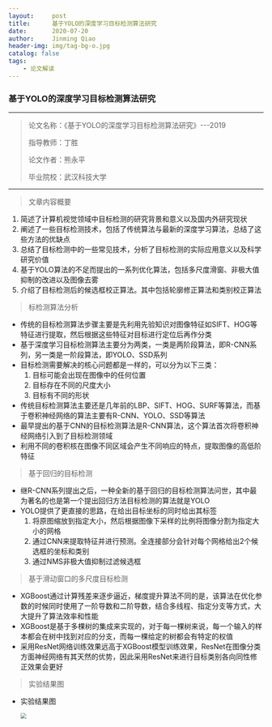 ```yaml
---
layout:     post
title:      基于YOLO的深度学习目标检测算法研究
date:       2020-07-20
author:     Jinming Qiao
header-img: img/tag-bg-o.jpg
catalog: false
tags:
    - 论文解读
---
```

### 基于YOLO的深度学习目标检测算法研究

---

> 论文名称：《基于YOLO的深度学习目标检测算法研究》---2019
>
> 指导教师：丁胜
>
> 论文作者：熊永平
>
> 毕业院校：武汉科技大学

---



> 文章内容概要

1. 简述了计算机视觉领域中目标检测的研究背景和意义以及国内外研究现状
2. 阐述了一些目标检测技术，包括了传统算法与最新的深度学习算法，总结了这些方法的优缺点
3. 总结了目标检测中的一些常见技术，分析了目标检测的实际应用意义以及科学研究价值
4. 基于YOLO算法的不足而提出的一系列优化算法，包括多尺度滑窗、非极大值抑制的改进以及图像去雾
5. 介绍了目标检测后的候选框校正算法。其中包括轮廓修正算法和类别校正算法



> 标检测算法分析

- 传统的目标检测算法步骤主要是先利用先验知识对图像特征如SIFT、HOG等特征进行提取，然后根据这些特征对目标进行定位后再作分类
- 基于深度学习目标检测算法主要分为两类，一类是两阶段算法，即R-CNN系列，另一类是一阶段算法，即YOLO、SSD系列
- 目标检测需要解决的核心问题都是一样的，可以分为以下三类：
  1. 目标可能会出现在图像中的任何位置
  2. 目标存在不同的尺度大小
  3. 目标有不同的形状
- 传统目标检测算法主要还是几年前的LBP、SIFT、HOG、SURF等算法，而基于卷积神经网络的算法主要有R-CNN、YOLO、SSD等算法
- 最早提出的基于CNN的目标检测算法是R-CNN算法，这个算法首次将卷积神经网络引入到了目标检测领域
- 利用不同的卷积核在图像不同区域会产生不同响应的特点，提取图像的高低阶特征



> 基于回归的目标检测

- 继R-CNN系列提出之后，一种全新的基于回归的目标检测算法问世，其中最为著名的也是第一个提出回归方法目标检测的算法就是YOLO
- YOLO提供了更直接的思路，在给出目标坐标的同时给出其标签
  1. 将原图缩放到指定大小，然后根据图像下采样的比例将图像分割为指定大小的网格
  2. 通过CNN来提取特征并进行预测。全连接部分会针对每个网格给出2个候选框的坐标和类别
  3. 通过NMS非极大值抑制过滤候选框



> 基于滑动窗口的多尺度目标检测

- XGBoost通过计算残差来逐步逼近，梯度提升算法不同的是，该算法在优化参数的时候同时使用了一阶导数和二阶导数，结合多线程、指定分支等方式，大大提升了算法效率和性能
- XGBoost是基于多棵树的集成来实现的，对于每一棵树来说，每一个输入的样本都会在树中找到对应的分支，而每一棵给定的树都会有特定的权值
- 采用ResNet网络训练效果远高于XGBoost模型训练效果，ResNet在图像分类方面神经网络有其天然的优势，因此采用ResNet来进行目标类别各向同性修正效果会更好



> 实验结果图

- 实验结果图

  <img src="https://qiaojinming.github.io/pic\051_实验效果图.png" style="zoom:67%;" />
